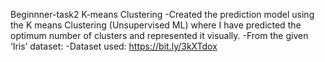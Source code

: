 Beginnner-task2
K-means Clustering
-Created the prediction model using the K means Clustering (Unsupervised ML) where I have predicted the optimum number of clusters and represented it visually.
-From the given ‘Iris’ dataset:
-Dataset used: https://bit.ly/3kXTdox
